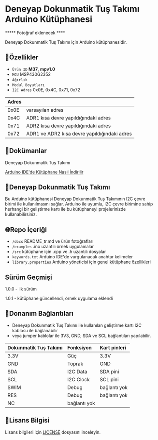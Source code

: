 # Deneyap Dokunmatik Tuş Takımı Arduino Kütüphanesi

***** Fotoğraf eklenecek ****

Deneyap Dokunmatik Tuş Takımı için Arduino kütüphanesidir.

## :mag_right:Özellikler 
- `Ürün ID` **M37**, **mpv1.0**
- `MCU` MSP430G2352
- `Ağırlık`
- `Modul Boyutları` 
- `I2C Adres` 0x0E, 0x4C, 0x71, 0x72

| Adres |  | 
| :--- | :---     |
| 0x0E | varsayılan adres |
| 0x4C | ADR1 kısa devre yapıldığındaki adres |
| 0x71 | ADR2 kısa devre yapıldığındaki adres |
| 0x72 | ADR1 ve ADR2 kısa devre yapıldığındaki adres |

## :closed_book:Dokümanlar
Deneyap Dokunmatik Tuş Takımı

[Arduino IDE'de Kütüphane Nasıl İndirilir](https://docs.arduino.cc/software/ide-v1/tutorials/installing-libraries)

## :pushpin:Deneyap Dokunmatik Tuş Takımı
Bu Arduino kütüphanesi Deneyap Dokunmatik Tuş Takımının I2C çevre birimi ile kullanılmasını sağlar. Arduino ile uyumlu, I2C çevre birimine sahip herhangi bir geliştirme kartı ile bu kütüphaneyi projelerinizde kullanabilirsiniz.

## :globe_with_meridians:Repo İçeriği
- `/docs` README_tr.md ve ürün fotoğrafları
- `/examples` .ino uzantılı örnek uygulamalar
- `/src` kütüphane için .cpp ve .h uzantılı dosyalar
- `keywords.txt` Arduino IDE'de vurgulanacak anahtar kelimeler
- `library.properties` Arduino yöneticisi için genel kütüphane özellikleri

## Sürüm Geçmişi
1.0.0 - ilk sürüm

1.0.1 - kütüphane güncellendi, örnek uygulama eklendi

## :rocket:Donanım Bağlantıları
- Deneyap Dokunmatik Tuş Takımı ile kullanılan geliştirme kartı I2C kablosu ile bağlanabilir
- veya jumper kablolar ile 3V3, GND, SDA ve SCL bağlantıları yapılabilir. 

| Dokunmatik Tuş Takımı | Fonksiyon| Kart pinleri |
| :---     | :---   |   :---  |
| 3.3V     | Güç    | 3.3V    |
| GND      | Toprak |GND      |
| SDA      | I2C Data  | SDA pini |
| SCL      | I2C Clock | SCL pini|
|SWIM | Debug | bağlantı yok |
|RES  | Debug | bağlantı yok |
| NC          | bağlantı yok |   |

## :bookmark_tabs:Lisans Bilgisi 
Lisans bilgileri için [LICENSE](https://github.com/deneyapkart/deneyap-dokunmatik-tus-takimi-arduino-library/blob/master/LICENSE) dosyasını inceleyin.
